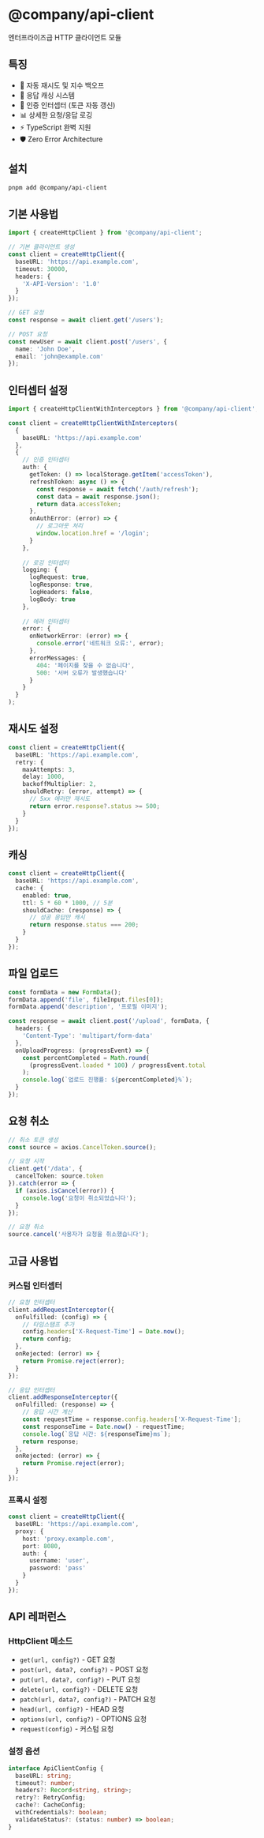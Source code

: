 # @company/api-client

엔터프라이즈급 HTTP 클라이언트 모듈

## 특징

- 🔄 자동 재시도 및 지수 백오프
- 💾 응답 캐싱 시스템
- 🔐 인증 인터셉터 (토큰 자동 갱신)
- 📊 상세한 요청/응답 로깅
- ⚡ TypeScript 완벽 지원
- 🛡️ Zero Error Architecture

## 설치

```bash
pnpm add @company/api-client
```

## 기본 사용법

```typescript
import { createHttpClient } from '@company/api-client';

// 기본 클라이언트 생성
const client = createHttpClient({
  baseURL: 'https://api.example.com',
  timeout: 30000,
  headers: {
    'X-API-Version': '1.0'
  }
});

// GET 요청
const response = await client.get('/users');

// POST 요청
const newUser = await client.post('/users', {
  name: 'John Doe',
  email: 'john@example.com'
});
```

## 인터셉터 설정

```typescript
import { createHttpClientWithInterceptors } from '@company/api-client';

const client = createHttpClientWithInterceptors(
  {
    baseURL: 'https://api.example.com'
  },
  {
    // 인증 인터셉터
    auth: {
      getToken: () => localStorage.getItem('accessToken'),
      refreshToken: async () => {
        const response = await fetch('/auth/refresh');
        const data = await response.json();
        return data.accessToken;
      },
      onAuthError: (error) => {
        // 로그아웃 처리
        window.location.href = '/login';
      }
    },
    
    // 로깅 인터셉터
    logging: {
      logRequest: true,
      logResponse: true,
      logHeaders: false,
      logBody: true
    },
    
    // 에러 인터셉터
    error: {
      onNetworkError: (error) => {
        console.error('네트워크 오류:', error);
      },
      errorMessages: {
        404: '페이지를 찾을 수 없습니다',
        500: '서버 오류가 발생했습니다'
      }
    }
  }
);
```

## 재시도 설정

```typescript
const client = createHttpClient({
  baseURL: 'https://api.example.com',
  retry: {
    maxAttempts: 3,
    delay: 1000,
    backoffMultiplier: 2,
    shouldRetry: (error, attempt) => {
      // 5xx 에러만 재시도
      return error.response?.status >= 500;
    }
  }
});
```

## 캐싱

```typescript
const client = createHttpClient({
  baseURL: 'https://api.example.com',
  cache: {
    enabled: true,
    ttl: 5 * 60 * 1000, // 5분
    shouldCache: (response) => {
      // 성공 응답만 캐시
      return response.status === 200;
    }
  }
});
```

## 파일 업로드

```typescript
const formData = new FormData();
formData.append('file', fileInput.files[0]);
formData.append('description', '프로필 이미지');

const response = await client.post('/upload', formData, {
  headers: {
    'Content-Type': 'multipart/form-data'
  },
  onUploadProgress: (progressEvent) => {
    const percentCompleted = Math.round(
      (progressEvent.loaded * 100) / progressEvent.total
    );
    console.log(`업로드 진행률: ${percentCompleted}%`);
  }
});
```

## 요청 취소

```typescript
// 취소 토큰 생성
const source = axios.CancelToken.source();

// 요청 시작
client.get('/data', {
  cancelToken: source.token
}).catch(error => {
  if (axios.isCancel(error)) {
    console.log('요청이 취소되었습니다');
  }
});

// 요청 취소
source.cancel('사용자가 요청을 취소했습니다');
```

## 고급 사용법

### 커스텀 인터셉터

```typescript
// 요청 인터셉터
client.addRequestInterceptor({
  onFulfilled: (config) => {
    // 타임스탬프 추가
    config.headers['X-Request-Time'] = Date.now();
    return config;
  },
  onRejected: (error) => {
    return Promise.reject(error);
  }
});

// 응답 인터셉터
client.addResponseInterceptor({
  onFulfilled: (response) => {
    // 응답 시간 계산
    const requestTime = response.config.headers['X-Request-Time'];
    const responseTime = Date.now() - requestTime;
    console.log(`응답 시간: ${responseTime}ms`);
    return response;
  },
  onRejected: (error) => {
    return Promise.reject(error);
  }
});
```

### 프록시 설정

```typescript
const client = createHttpClient({
  baseURL: 'https://api.example.com',
  proxy: {
    host: 'proxy.example.com',
    port: 8080,
    auth: {
      username: 'user',
      password: 'pass'
    }
  }
});
```

## API 레퍼런스

### HttpClient 메소드

- `get(url, config?)` - GET 요청
- `post(url, data?, config?)` - POST 요청
- `put(url, data?, config?)` - PUT 요청
- `delete(url, config?)` - DELETE 요청
- `patch(url, data?, config?)` - PATCH 요청
- `head(url, config?)` - HEAD 요청
- `options(url, config?)` - OPTIONS 요청
- `request(config)` - 커스텀 요청

### 설정 옵션

```typescript
interface ApiClientConfig {
  baseURL: string;
  timeout?: number;
  headers?: Record<string, string>;
  retry?: RetryConfig;
  cache?: CacheConfig;
  withCredentials?: boolean;
  validateStatus?: (status: number) => boolean;
}
```